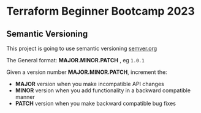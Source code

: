 # Terraform Beginner Bootcamp 2023

## Semantic Versioning
This project is going to use semantic  versioning
[semver.org](https://semver.org/)

The General format:
**MAJOR.MINOR.PATCH** , eg `1.0.1`

Given a version number **MAJOR.MINOR.PATCH**, increment the:

- **MAJOR** version when you make incompatible API changes
- **MINOR** version when you add functionality in a backward compatible manner
- **PATCH** version when you make backward compatible bug fixes